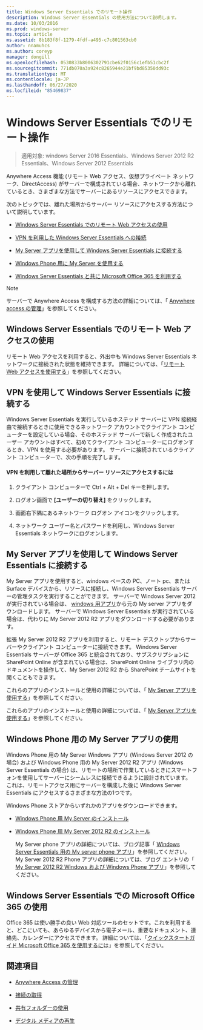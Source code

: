 ```yaml
---
title: Windows Server Essentials でのリモート操作
description: Windows Server Essentials の使用方法について説明します。
ms.date: 10/03/2016
ms.prod: windows-server
ms.topic: article
ms.assetid: 8b183f8f-1279-4fdf-a495-c7c801563cb0
author: nnamuhcs
ms.author: coreyp
manager: dongill
ms.openlocfilehash: 0530833b8006302791cbe62f0156c1efb51cbc2f
ms.sourcegitcommit: 771db070a3a924c8265944e21bf9bd85350dd93c
ms.translationtype: MT
ms.contentlocale: ja-JP
ms.lasthandoff: 06/27/2020
ms.locfileid: "85469837"
---
```

# <a name="work-remotely-in-windows-server-essentials"></a>Windows Server Essentials でのリモート操作

>適用対象: windows Server 2016 Essentials、Windows Server 2012 R2 Essentials、Windows Server 2012 Essentials

 Anywhere Access 機能 (リモート Web アクセス、仮想プライベート ネットワーク、DirectAccess) がサーバーで構成されている場合、ネットワークから離れているとき、さまざまな方法でサーバーにあるリソースにアクセスできます。

 次のトピックでは、離れた場所からサーバー リソースにアクセスする方法について説明しています。


-   [Windows Server Essentials でのリモート Web アクセスの使用](Work-Remotely-in-Windows-Server-Essentials.md#BKMA_RWA)

-   [VPN を利用した Windows Server Essentials への接続](Work-Remotely-in-Windows-Server-Essentials.md#BKMK_3)

-   [My Server アプリを使用して Windows Server Essentials に接続する](Work-Remotely-in-Windows-Server-Essentials.md#BKMK_App)

-   [Windows Phone 用に My Server を使用する](Work-Remotely-in-Windows-Server-Essentials.md#BKMK_2)

-   [Windows Server Essentials と共に Microsoft Office 365 を利用する](Work-Remotely-in-Windows-Server-Essentials.md#BKMK_O365)

> [!NOTE]
>  サーバーで Anywhere Access を構成する方法の詳細については、「 [Anywhere access の管理](../manage/Manage-Anywhere-Access-in-Windows-Server-Essentials.md)」を参照してください。

##  <a name="use-remote-web-access-in-windows-server-essentials"></a><a name="BKMA_RWA"></a>Windows Server Essentials でのリモート Web アクセスの使用

 リモート Web アクセスを利用すると、外出中も Windows Server Essentials ネットワークに接続された状態を維持できます。 詳細については、「[リモート Web アクセスを使用する](Use-Remote-Web-Access-in-Windows-Server-Essentials.md)」を参照してください。


##  <a name="use-vpn-to-connect-to-windows-server-essentials"></a><a name="BKMK_3"></a>VPN を使用して Windows Server Essentials に接続する
 Windows Server Essentials を実行しているホステッド サーバーに VPN 接続経由で接続するときに使用できるネットワーク アカウントでクライアント コンピューターを設定している場合、そのホステッド サーバーで新しく作成されたユーザー アカウントはすべて、初めてクライアント コンピューターにログオンするとき、VPN を使用する必要があります。 サーバーに接続されているクライアント コンピューターで、次の手順を完了します。

#### <a name="to-use-vpn-to-remotely-access-server-resources"></a>VPN を利用して離れた場所からサーバー リソースにアクセスするには

1.  クライアント コンピューターで Ctrl + Alt + Del キーを押します。

2.  ログオン画面で **[ユーザーの切り替え]** をクリックします。

3.  画面右下隅にあるネットワーク ログオン アイコンをクリックします。

4.  ネットワーク ユーザー名とパスワードを利用し、Windows Server Essentials ネットワークにログオンします。

##  <a name="use-the-my-server-app-to-connect-to-windows-server-essentials"></a><a name="BKMK_App"></a>My Server アプリを使用して Windows Server Essentials に接続する
 My Server アプリを使用すると、windows ベースの PC、ノート pc、または Surface デバイスから、リソースに接続し、Windows Server Essentials サーバーの管理タスクを実行することができます。 サーバーで Windows Server 2012 が実行されている場合は、 [windows 用アプリ](https://windows.microsoft.com/windows-8/apps)から元の My server アプリをダウンロードします。 サーバーで Windows Server Essentials が実行されている場合は、代わりに My Server 2012 R2 アプリをダウンロードする必要があります。

 拡張 My Server 2012 R2 アプリを利用すると、リモート デスクトップからサーバーやクライアント コンピューターに接続できます。 Windows Server Essentials サーバーが Office 365 と統合されており、サブスクリプションに SharePoint Online が含まれている場合は、SharePoint Online ライブラリ内のドキュメントを操作して、My Server 2012 R2 から SharePoint チームサイトを開くこともできます。


 これらのアプリのインストールと使用の詳細については、「 [My Server アプリを使用する](Use-the-My-Server-App-to-Connect-to-Windows-Server-Essentials.md)」を参照してください。

 これらのアプリのインストールと使用の詳細については、「 [My Server アプリを使用する](../use/Use-the-My-Server-App-to-Connect-to-Windows-Server-Essentials.md)」を参照してください。


##  <a name="use-the-my-server-app-for-windows-phone"></a><a name="BKMK_2"></a>Windows Phone 用の My Server アプリの使用
 Windows Phone 用の My Server Windows アプリ (Windows Server 2012 の場合) および Windows Phone 用の My Server 2012 R2 アプリ (Windows Server Essentials の場合) は、リモートの場所で作業しているときにスマートフォンを使用してサーバーにシームレスに接続できるように設計されています。 これは、リモートアクセス用にサーバーを構成した後に Windows Server Essentials にアクセスするさまざまな方法の1つです。

 Windows Phone ストアからいずれかのアプリをダウンロードできます。

- [Windows Phone 用 My Server のインストール](http://www.windowsphone.com/store/app/my-server/6c2f98d5-6fcf-4e1d-b8b1-cde62ea1a94a)

- [Windows Phone 用 My Server 2012 R2 のインストール](http://www.windowsphone.com/store/app/my-server-2012-r2/44f596b5-0477-4096-b96e-ddd6ef64ad6b)

  My Server phone アプリの詳細については、ブログ記事「 [Windows Server Essentials 用の My server phone アプリ](https://blogs.technet.com/b/sbs/archive/2012/09/18/my-server-phone-app-for-windows-server-2012-essentials.aspx)」を参照してください。 My Server 2012 R2 Phone アプリの詳細については、ブログ エントリの「 [My Server 2012 R2 Windows および Windows Phone アプリ](https://blogs.technet.com/b/sbs/archive/2013/11/19/my-server-2012-r2-windows-and-windows-phone-apps.aspx)」を参照してください。

##  <a name="use-microsoft-office-365-with-windows-server-essentials"></a><a name="BKMK_O365"></a>Windows Server Essentials での Microsoft Office 365 の使用

 Office 365 は使い勝手の良い Web 対応ツールのセットです。これを利用すると、どこにいても、あらゆるデバイスから電子メール、重要なドキュメント、連絡先、カレンダーにアクセスできます。 詳細については、「[クイックスタートガイド Microsoft Office 365 を使用するに](Quick-Start-Guide-to-Using-Microsoft-Office-365-with-Windows-Server-Essentials.md)は」を参照してください。


## <a name="see-also"></a>関連項目

-   [Anywhere Access の管理](../manage/Manage-Anywhere-Access-in-Windows-Server-Essentials.md)

-   [接続の取得](Get-Connected-in-Windows-Server-Essentials.md)

-   [共有フォルダーの使用](Use-Shared-Folders-in-Windows-Server-Essentials.md)

-   [デジタル メディアの再生](Play-Digital-Media-in-Windows-Server-Essentials.md)

